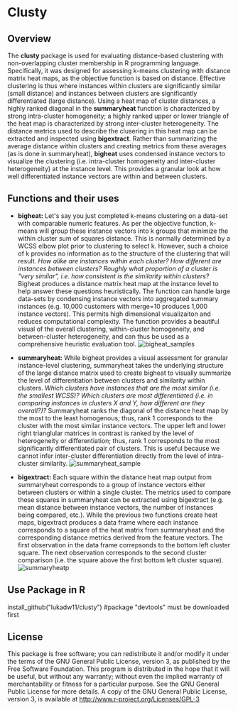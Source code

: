 # Clusty

## Overview
The **clusty** package is used for evaluating distance-based clustering with non-overlapping cluster membership in R programming language. Specifically, it was designed for assessing k-means clustering with distance matrix heat maps, as the objective function is based on distance. Effective clustering is thus where instances within clusters are significantly similar (small distance) and instances between clusters are significantly differentiated (large distance). Using a heat map of cluster distances, a highly ranked diagonal in the **summaryheat** function is characterized by strong intra-cluster homogeneity; a highly ranked upper or lower triangle of the heat map is characterized by strong inter-cluster heterogeneity. The distance metrics used to describe the clusering in this heat map can be extracted and inspected using **bigextract**. Rather than summarizing the average distance within clusters and creating metrics from these averages (as is done in summaryheat), **bigheat** uses condensed instance vectors to visualize the clustering (i.e. intra-cluster homogeneity and inter-cluster heterogeneity) at the instance level. This provides a granular look at how well differentiated instance vectors are within and between clusters. 

## Functions and their uses
- **bigheat:** Let's say you just completed k-means clustering on a data-set with comparable numeric features. As per the objective function, k-means will group these instance vectors into k groups that minimize the within cluster sum of squares distance. This is normally determined by a WCSS elbow plot prior to clustering to select k. However, such a choice of k provides no information as to the structure of the clustering that will result. *How alike are instances within each cluster? How different are instances between clusters? Roughly what proportion of a cluster is "very similar", i.e. how consistent is the similarity within clusters?* Bigheat produces a distance matrix heat map at the instance level to help answer these questions heuristically. The function can handle large data-sets by condensing instance vectors into aggregated summary instances (e.g. 10,000 customers with merge=10 produces 1,000 instance vectors). This permits high dimensional visualizaiton and reduces computational complexity. The function provides a beautiful visual of the overall clustering, within-cluster homogeneity, and between-cluster heterogeneity, and can thus be used as a comprehensive heuristic evaluation tool.
![bigheat_samples](https://cloud.githubusercontent.com/assets/16897939/18616774/4db7677e-7db9-11e6-9680-9fabf114ba3f.PNG)

- **summaryheat:** While bigheat provides a visual assessment for granular instance-level clustering, summaryheat takes the underlying structure of the large distance matrix used to create bigheat to visually summarize the level of differentiation between clusters and similarity within clusters. *Which clusters have instances that are the most similar (i.e. the smallest WCSS)? Which clusters are most differentiated (i.e. in comparing instances in clusters X and Y, how different are they overall?)?* Summaryheat ranks the diagonal of the distance heat map by the most to the least homogenous; thus, rank 1 corresponds to the cluster with the most similar instance vectors. The upper left and lower right trianglular matrices in contrast is ranked by the level of heterogeneity or differentiation; thus, rank 1 corresponds to the most significantly differentiated pair of clusters. This is useful because we cannot infer inter-cluster differentiation directly from the level of intra-cluster similarity. 
![summaryheat_sample](https://cloud.githubusercontent.com/assets/16897939/18616789/85abc72e-7db9-11e6-962d-08586f505d3a.png)

- **bigextract:** Each square within the distance heat map output from summaryheat corresponds to a group of instance vectors either between clusters or within a single cluster. The metrics used to compare these squares in summaryheat can be extracted using bigextract (e.g. mean distance between instance vectors, the number of instances being compared, etc.). While the previous two functions create heat maps, bigextract produces a data frame where each instance corresponds to a square of the heat matrix from summaryheat and the corresponding distance metrics derived from the feature vectors. The first observation in the data frame correpsonds to the bottom left cluster square. The next observation corresponds to the second cluster comparison (i.e. the square above the first bottom left cluster square).
![summaryheatp](https://cloud.githubusercontent.com/assets/16897939/22271308/66b15fd2-e259-11e6-9149-bcd7398f5733.PNG)

## Use Package in R
install_github("lukadw11/clusty") #package "devtools" must be downloaded first

## License
This package is free software; you can redistribute it and/or modify it under the terms of the GNU General Public License, version 3, as published by the Free Software Foundation. This program is distributed in the hope that it will be useful, but without any warranty; without even the implied warranty of merchantability or fitness for a particular purpose. See the GNU General Public License for more details. A copy of the GNU General Public License, version 3, is available at http://www.r-project.org/Licenses/GPL-3
